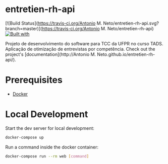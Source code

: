 # entretien-rh-api

[![Build Status](https://travis-ci.org/Antonio M. Neto/entretien-rh-api.svg?branch=master)](https://travis-ci.org/Antonio M. Neto/entretien-rh-api)
[![Built with](https://img.shields.io/badge/Built_with-Cookiecutter_Django_Rest-F7B633.svg)](https://github.com/agconti/cookiecutter-django-rest)

Projeto de desenvolvimento do software para TCC da UFPR no curso TADS. Aplicação de otimização de entrevistas por competência. Check out the project's [documentation](http://Antonio M. Neto.github.io/entretien-rh-api/).

# Prerequisites

- [Docker](https://docs.docker.com/docker-for-mac/install/)  

# Local Development

Start the dev server for local development:
```bash
docker-compose up
```

Run a command inside the docker container:

```bash
docker-compose run --rm web [command]
```
